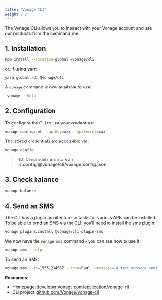 ```yaml
---
title: "Vonage CLI"
weight : 2
---
```


The Vonage CLI allows you to interact with your Vonage account and use our products from the command line.

## 1. Installation

```sh
npm install --location=global @vonage/cli
```

or, if using yarn:

```sh
yarn global add @vonage/cli
```

A `vonage` command is now available to use:

```sh
 vonage --help
```

## 2. Configuration

To configure the CLI to use your credentials:

```sh
vonage config:set --apiKey=xxx --apiSecret=xxx
```

The stored credentials are accessible via:

```sh
vonage config
```

> NB: Credentials are stored in **~/.config/@vonage/cli/vonage.config.json**.

## 3. Check balance

```sh
vonage balance
```

## 4. Send an SMS

The CLI has a plugin architecture so tasks for various APIs can be installed. To be able to send an SMS via the CLI, you'll need to install the sms plugin:

```sh
vonage plugins:install @vonage/cli-plugin-sms
```

We now have the `vonage sms` command - you can see how to use it:

```sh
vonage sms --help
```

To send an SMS:

```sh
vonage sms --to=15551234567 --from=Paul --message='A text message sent using the Vonage SMS API'
```

**Resources**:

- Homepage: [developer.vonage.com/application/vonage-cli](https://developer.vonage.com/application/vonage-cli)
- CLI project: [github.com/Vonage/vonage-cli](https://github.com/Vonage/vonage-cli)
